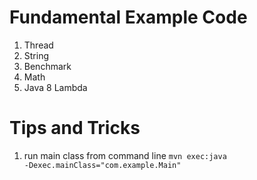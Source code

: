 
# Fundamental Example Code
1. Thread
2. String
3. Benchmark
4. Math
5. Java 8 Lambda

# Tips and Tricks
1. run main class from command line <code>mvn exec:java -Dexec.mainClass="com.example.Main"</code>